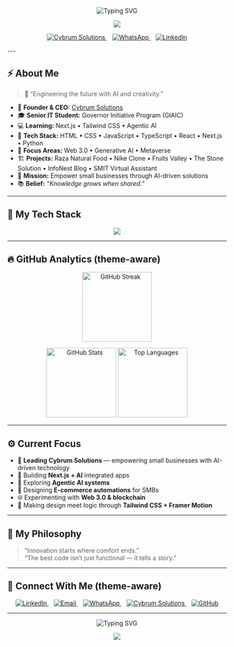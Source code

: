<!-- Top Animated Typing Header -->
<p align="center">
  <picture>
    <!-- Dark mode -->
    <source media="(prefers-color-scheme: dark)"
      srcset="https://readme-typing-svg.demolab.com?font=Orbitron&size=28&duration=3500&pause=1000&color=00FFF7&center=true&vCenter=true&width=900&lines=Hi%2C+I'm+Ahmed+Raza;Founder+and+CEO+of+Cybrum+Solutions;AI+%26+Python+Enthusiast;Web+Developer;Digital+Marketer;Helping+small+businesses+grow+online;Teaching+web+dev+to+beginners." />
    <!-- Light mode -->
    <source media="(prefers-color-scheme: light)"
      srcset="https://readme-typing-svg.demolab.com?font=Orbitron&size=28&duration=3500&pause=1000&color=0A2540&center=true&vCenter=true&width=900&lines=Hi%2C+I'm+Ahmed+Raza;Founder+and+CEO+of+Cybrum+Solutions;AI+%26+Python+Enthusiast;Web+Developer;Digital+Marketer;Helping+small+businesses+grow+online;Teaching+web+dev+to+beginners." />
    <!-- Fallback -->
    <img src="https://readme-typing-svg.demolab.com?font=Orbitron&size=28&duration=3500&pause=1000&color=00FFF7&center=true&vCenter=true&width=900&lines=Hi%2C+I'm+Ahmed+Raza;Founder+and+CEO+of+Cybrum+Solutions;AI+%26+Python+Enthusiast;Web+Developer;Digital+Marketer;Helping+small+businesses+grow+online;Teaching+web+dev+to+beginners." alt="Typing SVG" />
  </picture>
</p>

<!-- Glowing Divider -->
<p align="center">
  <img src="https://capsule-render.vercel.app/api?type=rect&color=0:00FFF7,100:0030A1&height=2&section=header" />
</p>

<!-- Profile Badges (theme-aware) -->
<p align="center">
  <!-- Cybrum Solutions -->
  <a href="https://www.linkedin.com/company/cybrumsolutions" target="_blank" title="Cybrum Solutions">
    <img 
      alt="Cybrum Solutions" 
      src="https://img.shields.io/badge/Cybrum_Solutions-001220?style=for-the-badge&logoColor=00FFF7&labelColor=001220&color=00FFF7" />
  </a>
  &nbsp;&nbsp;

  <!-- WhatsApp -->
  <a href="https://wa.me/923130221118" target="_blank" title="Chat on WhatsApp">
    <img 
      alt="WhatsApp" 
      src="https://img.shields.io/badge/WhatsApp-001220?style=for-the-badge&logoColor=00FFF7&labelColor=001220&color=00FFF7" />
  </a>
  &nbsp;&nbsp;

  <!-- LinkedIn -->
  <a href="https://www.linkedin.com/in/irazaahmed" target="_blank" title="LinkedIn Profile">
    <img 
      alt="LinkedIn" 
      src="https://img.shields.io/badge/LinkedIn-001220?style=for-the-badge&logo=linkedin&logoColor=00FFF7&labelColor=001220&color=00FFF7" />
  </a>
</p>
---

## ⚡ About Me
> 💫 “Engineering the future with AI and creativity.”

- 🧠 **Founder & CEO:** [Cybrum Solutions](https://www.linkedin.com/company/cybrumsolutions)  
- 🎓 **Senior IT Student:** Governor Initiative Program (GIAIC)  
- 💻 **Learning:** Next.js • Tailwind CSS • Agentic AI  
- 🧩 **Tech Stack:** HTML • CSS • JavaScript • TypeScript • React • Next.js • Python  
- 🌌 **Focus Areas:** Web 3.0 • Generative AI • Metaverse  
- 🏗️ **Projects:** Raza Natural Food • Nike Clone • Fruits Valley • The Stone Solution • InfoNest Blog • SMIT Virtual Assistant  
- 🎯 **Mission:** Empower small businesses through AI-driven solutions  
- 📚 **Belief:** *“Knowledge grows when shared.”*

---

## 🧠 My Tech Stack
<p align="center">
  <img src="https://skillicons.dev/icons?i=html,css,js,ts,react,next,tailwind,python,nodejs,git,github,vercel,figma,vscode" />
</p>

---

## 🔥 GitHub Analytics (theme-aware)
<p align="center">
  <!-- Streak -->
  <picture>
    <source media="(prefers-color-scheme: dark)" srcset="https://github-readme-streak-stats.herokuapp.com?user=irazaahmed&theme=highcontrast&hide_border=true&fire=00FFF7&ring=00FFF7&currStreakLabel=00FFF7" />
    <source media="(prefers-color-scheme: light)" srcset="https://github-readme-streak-stats.herokuapp.com?user=irazaahmed&theme=default&hide_border=true" />
    <img src="https://github-readme-streak-stats.herokuapp.com?user=irazaahmed&theme=highcontrast&hide_border=true&fire=00FFF7&ring=00FFF7&currStreakLabel=00FFF7" height="160" alt="GitHub Streak"/>
  </picture>
</p>

<p align="center">
  <!-- Stats -->
  <picture>
    <source media="(prefers-color-scheme: dark)" srcset="https://github-readme-stats.vercel.app/api?username=irazaahmed&show_icons=true&theme=highcontrast&hide_border=true&title_color=00FFF7&icon_color=00FFF7" />
    <source media="(prefers-color-scheme: light)" srcset="https://github-readme-stats.vercel.app/api?username=irazaahmed&show_icons=true&hide_border=true" />
    <img src="https://github-readme-stats.vercel.app/api?username=irazaahmed&show_icons=true&theme=highcontrast&hide_border=true&title_color=00FFF7&icon_color=00FFF7" height="160" alt="GitHub Stats"/>
  </picture>

  <!-- Top Langs -->
  <picture>
    <source media="(prefers-color-scheme: dark)" srcset="https://github-readme-stats.vercel.app/api/top-langs/?username=irazaahmed&layout=compact&theme=highcontrast&hide_border=true&title_color=00FFF7" />
    <source media="(prefers-color-scheme: light)" srcset="https://github-readme-stats.vercel.app/api/top-langs/?username=irazaahmed&layout=compact&hide_border=true" />
    <img src="https://github-readme-stats.vercel.app/api/top-langs/?username=irazaahmed&layout=compact&theme=highcontrast&hide_border=true&title_color=00FFF7" height="160" alt="Top Languages"/>
  </picture>
</p>

---

## ⚙️ Current Focus
- 🏢 **Leading Cybrum Solutions** — empowering small businesses with AI-driven technology  
- 🚀 Building **Next.js + AI** integrated apps  
- 🧠 Exploring **Agentic AI systems**  
- 🧩 Designing **E-commerce automations** for SMBs  
- 🌐 Experimenting with **Web 3.0 & blockchain**  
- 🎨 Making design meet logic through **Tailwind CSS + Framer Motion**

---

## 🧬 My Philosophy
> “Innovation starts where comfort ends.”  
> “The best code isn’t just functional — it tells a story.”

---

## 💫 Connect With Me (theme-aware)
<p align="center">

  <!-- LinkedIn -->
  <a href="https://www.linkedin.com/in/irazaahmed" target="_blank" title="LinkedIn">
    <picture>
      <source media="(prefers-color-scheme: dark)"
        srcset="https://img.shields.io/badge/LinkedIn-001220?style=for-the-badge&logo=linkedin&logoColor=00FFF7&labelColor=001220&color=001220" />
      <source media="(prefers-color-scheme: light)"
        srcset="https://img.shields.io/badge/LinkedIn-0A66C2?style=for-the-badge&logo=linkedin&logoColor=white" />
      <img src="https://img.shields.io/badge/LinkedIn-0A66C2?style=for-the-badge&logo=linkedin&logoColor=white" alt="LinkedIn" />
    </picture>
  </a>
  &nbsp;&nbsp;

  <!-- Email -->
  <a href="mailto:hafizahmedraza12345@gmail.com" target="_blank" title="Email">
    <picture>
      <source media="(prefers-color-scheme: dark)"
        srcset="https://img.shields.io/badge/Email-001220?style=for-the-badge&logo=gmail&logoColor=00FFF7&labelColor=001220&color=001220" />
      <source media="(prefers-color-scheme: light)"
        srcset="https://img.shields.io/badge/Email-D14836?style=for-the-badge&logo=gmail&logoColor=white" />
      <img src="https://img.shields.io/badge/Email-D14836?style=for-the-badge&logo=gmail&logoColor=white" alt="Email" />
    </picture>
  </a>
  &nbsp;&nbsp;

  <!-- WhatsApp -->
  <a href="https://wa.me/923130221118" target="_blank" title="WhatsApp">
    <picture>
      <source media="(prefers-color-scheme: dark)"
        srcset="https://img.shields.io/badge/WhatsApp-001220?style=for-the-badge&logo=whatsapp&logoColor=00FFF7&labelColor=001220&color=001220" />
      <source media="(prefers-color-scheme: light)"
        srcset="https://img.shields.io/badge/WhatsApp-25D366?style=for-the-badge&logo=whatsapp&logoColor=white" />
      <img src="https://img.shields.io/badge/WhatsApp-25D366?style=for-the-badge&logo=whatsapp&logoColor=white" alt="WhatsApp" />
    </picture>
  </a>
  &nbsp;&nbsp;

  <!-- Cybrum Solutions -->
  <a href="https://www.linkedin.com/company/cybrumsolutions" target="_blank" title="Cybrum Solutions">
    <picture>
      <source media="(prefers-color-scheme: dark)"
        srcset="https://img.shields.io/badge/Cybrum_Solutions-001220?style=for-the-badge&logo=vercel&logoColor=00FFF7&labelColor=001220&color=001220" />
      <source media="(prefers-color-scheme: light)"
        srcset="https://img.shields.io/badge/Cybrum_Solutions-111111?style=for-the-badge&logo=vercel&logoColor=00FFF7" />
      <img src="https://img.shields.io/badge/Cybrum_Solutions-111111?style=for-the-badge&logo=vercel&logoColor=00FFF7" alt="Cybrum Solutions" />
    </picture>
  </a>
  &nbsp;&nbsp;

  <!-- GitHub -->
  <a href="https://github.com/irazaahmed" target="_blank" title="GitHub">
    <picture>
      <source media="(prefers-color-scheme: dark)"
        srcset="https://img.shields.io/badge/GitHub-001220?style=for-the-badge&logo=github&logoColor=00FFF7&labelColor=001220&color=001220" />
      <source media="(prefers-color-scheme: light)"
        srcset="https://img.shields.io/badge/GitHub-181717?style=for-the-badge&logo=github&logoColor=white" />
      <img src="https://img.shields.io/badge/GitHub-181717?style=for-the-badge&logo=github&logoColor=white" alt="GitHub" />
    </picture>
  </a>
</p>

---

<!-- Bottom Typing (theme-aware) -->
<p align="center">
  <picture>
    <source media="(prefers-color-scheme: dark)"
      srcset="https://readme-typing-svg.demolab.com?font=Orbitron&size=22&duration=4000&pause=1200&color=00FFF7&center=true&vCenter=true&width=800&lines=Code+Create+Innovate+Repeat;AI+is+not+the+future+-+it's+the+present;Let's+build+something+incredible+together" />
    <source media="(prefers-color-scheme: light)"
      srcset="https://readme-typing-svg.demolab.com?font=Orbitron&size=22&duration=4000&pause=1200&color=0A2540&center=true&vCenter=true&width=800&lines=Code+Create+Innovate+Repeat;AI+is+not+the+future+-+it's+the+present;Let's+build+something+incredible+together" />
    <img src="https://readme-typing-svg.demolab.com?font=Orbitron&size=22&duration=4000&pause=1200&color=00FFF7&center=true&vCenter=true&width=800&lines=Code+Create+Innovate+Repeat;AI+is+not+the+future+-+it's+the+present;Let's+build+something+incredible+together" alt="Typing SVG" />
  </picture>
</p>

<!-- Neon footer -->
<p align="center">
  <img src="https://capsule-render.vercel.app/api?type=waving&height=120&color=0:00FFF7,100:001220&section=footer" />
</p>
